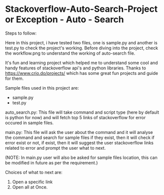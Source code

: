 # Stackoverflow-Auto-Search-Project or Exception - Auto - Search

Steps to follow:

Here in this project, i have tested two files, one is sample.py and another is test.py to check the project's working.
Before diving into the project, check the workflow.png to understand the working of auto-search file.

It's fun and learning project which helped me to understand some cool and handy features of stackoverflow api's and
python libraries. Thanks to https://www.crio.do/projects/ which has some great fun projects and guide for them.

Sample files used in this project are:
* sample.py
* test.py

auto_search.py:
  This file will take command and script type (here by default is python for now) and will fetch top 5 links of stackoverflow 
  for error occured in sample files.
 
 main.py: 
   This file will ask the user about the command and it will analyse the command and search for sample files if they exist, then it will
   check if error exist or not, if exist, then it will suggest the user stackoverflow links related to error and prompt the user what to 
   next.
   
   (NOTE: In main.py user will also be asked for sample files location, this can be modified in future as per the requirement.)
   
   Choices of what to next are:
   1. Open a specific link
   2. Open all at Once.
